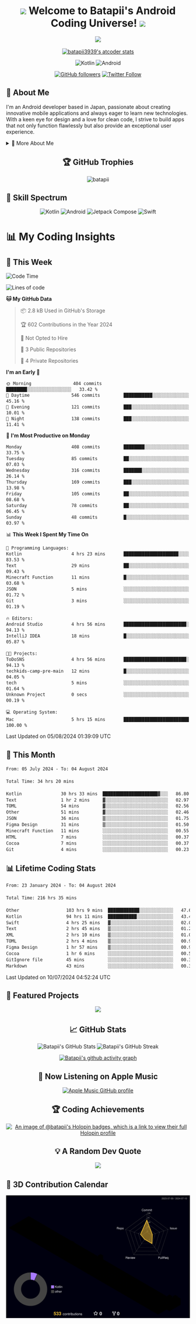 <h1 align="center">
  <img src="https://media.giphy.com/media/hvRJCLFzcasrR4ia7z/giphy.gif" width="28">
  Welcome to Batapii's Android Coding Universe!
  <img src="https://media.giphy.com/media/hvRJCLFzcasrR4ia7z/giphy.gif" width="28">
</h1>

<p align="center">
  <img src="https://readme-typing-svg.herokuapp.com/?lines=Android+Developer+in+Japan;Always%20learning%20new%20things&font=Fira%20Code&center=true&width=440&height=45&color=f75c7e&vCenter=true&size=22">
</p>

<div align="center">

[![batapii3939's atcoder stats](https://atcoder-readme-stats.vercel.app/stats/batapii3939?theme=dark&show_history=5&width=450)](https://github.com/iwbc-mzk/atcoder-readme-stats)

![Kotlin](https://img.shields.io/badge/Kotlin-★☆☆☆☆☆☆☆☆☆-brightgreen)
![Android](https://img.shields.io/badge/Android-★☆☆☆☆☆☆☆☆☆-brightgreen)

  
[![GitHub followers](https://img.shields.io/github/followers/batapii?style=social)](https://github.com/batapii)
[![Twitter Follow](https://img.shields.io/twitter/follow/batapii?style=social)](https://twitter.com/batapii3939)

</div>

## 🚀 About Me
I'm an Android developer based in Japan, passionate about creating innovative mobile applications and always eager to learn new technologies. With a keen eye for design and a love for clean code, I strive to build apps that not only function flawlessly but also provide an exceptional user experience.

<details>
<summary>🌟 More About Me</summary>

- 🔭 I'm currently working on revolutionizing mobile productivity apps
- 🌱 I'm currently learning Kotlin Multiplatform and Jetpack Compose
- 👯 I'm looking to collaborate on open-source Android projects
- 💬 Ask me about Android development, Kotlin, and mobile UX design
- ⚡ Fun fact: I can solve a Rubik's cube in under 2 minutes!

</details>

<h2 align="center">🏆 GitHub Trophies</h2>
<p align="center">
  <img src="https://github-profile-trophy.vercel.app/?username=batapii&theme=nord&column=7&no-frame=true&no-bg=true&rank=SECRET,SSS,SS,S,AAA,AA,A,B,C,?" alt="batapii" />
</p>

## 🌈 Skill Spectrum

<div align="center">

![Kotlin](https://img.shields.io/badge/Kotlin-0095D5?style=for-the-badge&logo=kotlin&logoColor=white)
![Android](https://img.shields.io/badge/Android-3DDC84?style=for-the-badge&logo=android&logoColor=white)
![Jetpack Compose](https://img.shields.io/badge/Jetpack%20Compose-4285F4?style=for-the-badge&logo=jetpackcompose&logoColor=white)
![Swift](https://img.shields.io/badge/Swift-FA7343?style=for-the-badge&logo=swift&logoColor=white)

</div>


# 📊 My Coding Insights

## 📅 This Week
<!--START_SECTION:waka-week-->
![Code Time](http://img.shields.io/badge/Code%20Time-216%20hrs%2035%20mins-blue)

![Lines of code](https://img.shields.io/badge/From%20Hello%20World%20I%27ve%20Written-82.2%20thousand%20lines%20of%20code-blue)

**🐱 My GitHub Data** 

> 📦 2.8 kB Used in GitHub's Storage 
 > 
> 🏆 602 Contributions in the Year 2024
 > 
> 🚫 Not Opted to Hire
 > 
> 📜 3 Public Repositories 
 > 
> 🔑 4 Private Repositories 
 > 
**I'm an Early 🐤** 

```text
🌞 Morning                404 commits         ████████░░░░░░░░░░░░░░░░░   33.42 % 
🌆 Daytime                546 commits         ███████████░░░░░░░░░░░░░░   45.16 % 
🌃 Evening                121 commits         ███░░░░░░░░░░░░░░░░░░░░░░   10.01 % 
🌙 Night                  138 commits         ███░░░░░░░░░░░░░░░░░░░░░░   11.41 % 
```
📅 **I'm Most Productive on Monday** 

```text
Monday                   408 commits         ████████░░░░░░░░░░░░░░░░░   33.75 % 
Tuesday                  85 commits          ██░░░░░░░░░░░░░░░░░░░░░░░   07.03 % 
Wednesday                316 commits         ███████░░░░░░░░░░░░░░░░░░   26.14 % 
Thursday                 169 commits         ███░░░░░░░░░░░░░░░░░░░░░░   13.98 % 
Friday                   105 commits         ██░░░░░░░░░░░░░░░░░░░░░░░   08.68 % 
Saturday                 78 commits          ██░░░░░░░░░░░░░░░░░░░░░░░   06.45 % 
Sunday                   48 commits          █░░░░░░░░░░░░░░░░░░░░░░░░   03.97 % 
```


📊 **This Week I Spent My Time On** 

```text
💬 Programming Languages: 
Kotlin                   4 hrs 23 mins       █████████████████████░░░░   83.53 % 
Text                     29 mins             ██░░░░░░░░░░░░░░░░░░░░░░░   09.43 % 
Minecraft Function       11 mins             █░░░░░░░░░░░░░░░░░░░░░░░░   03.68 % 
JSON                     5 mins              ░░░░░░░░░░░░░░░░░░░░░░░░░   01.72 % 
Git                      3 mins              ░░░░░░░░░░░░░░░░░░░░░░░░░   01.19 % 

🔥 Editors: 
Android Studio           4 hrs 56 mins       ████████████████████████░   94.13 % 
IntelliJ IDEA            18 mins             █░░░░░░░░░░░░░░░░░░░░░░░░   05.87 % 

🐱‍💻 Projects: 
ToDoSNS                  4 hrs 56 mins       ████████████████████████░   94.13 % 
techkids-camp-pre-main   12 mins             █░░░░░░░░░░░░░░░░░░░░░░░░   04.05 % 
tech                     5 mins              ░░░░░░░░░░░░░░░░░░░░░░░░░   01.64 % 
Unknown Project          0 secs              ░░░░░░░░░░░░░░░░░░░░░░░░░   00.19 % 

💻 Operating System: 
Mac                      5 hrs 15 mins       █████████████████████████   100.00 % 
```


 Last Updated on 05/08/2024 01:39:09 UTC
<!--END_SECTION:waka-week-->

## 📅 This Month
<!--START_SECTION:wakamonth-->

```txt
From: 05 July 2024 - To: 04 August 2024

Total Time: 34 hrs 20 mins

Kotlin               30 hrs 33 mins  █████████████████████▓░░░   86.80 %
Text                 1 hr 2 mins     ▓░░░░░░░░░░░░░░░░░░░░░░░░   02.97 %
TOML                 54 mins         ▓░░░░░░░░░░░░░░░░░░░░░░░░   02.56 %
Other                51 mins         ▓░░░░░░░░░░░░░░░░░░░░░░░░   02.46 %
JSON                 36 mins         ▒░░░░░░░░░░░░░░░░░░░░░░░░   01.75 %
Figma Design         31 mins         ▒░░░░░░░░░░░░░░░░░░░░░░░░   01.50 %
Minecraft Function   11 mins         ░░░░░░░░░░░░░░░░░░░░░░░░░   00.55 %
HTML                 7 mins          ░░░░░░░░░░░░░░░░░░░░░░░░░   00.37 %
Cocoa                7 mins          ░░░░░░░░░░░░░░░░░░░░░░░░░   00.37 %
Git                  4 mins          ░░░░░░░░░░░░░░░░░░░░░░░░░   00.23 %
```

<!--END_SECTION:wakamonth-->

## 📊 Lifetime Coding Stats

<!--START_SECTION:wakaalltime-->

```txt
From: 23 January 2024 - To: 04 August 2024

Total Time: 216 hrs 35 mins

Other                  103 hrs 9 mins  ████████████░░░░░░░░░░░░░   47.63 %
Kotlin                 94 hrs 11 mins  ███████████░░░░░░░░░░░░░░   43.49 %
Swift                  4 hrs 25 mins   ▓░░░░░░░░░░░░░░░░░░░░░░░░   02.04 %
Text                   2 hrs 45 mins   ▒░░░░░░░░░░░░░░░░░░░░░░░░   01.27 %
XML                    2 hrs 10 mins   ▒░░░░░░░░░░░░░░░░░░░░░░░░   01.01 %
TOML                   2 hrs 4 mins    ▒░░░░░░░░░░░░░░░░░░░░░░░░   00.96 %
Figma Design           1 hr 57 mins    ▒░░░░░░░░░░░░░░░░░░░░░░░░   00.90 %
Cocoa                  1 hr 6 mins     ░░░░░░░░░░░░░░░░░░░░░░░░░   00.51 %
GitIgnore file         45 mins         ░░░░░░░░░░░░░░░░░░░░░░░░░   00.35 %
Markdown               43 mins         ░░░░░░░░░░░░░░░░░░░░░░░░░   00.33 %
```

<!--END_SECTION:wakaalltime-->

Last Updated on 10/07/2024 04:52:24 UTC

## 🌟 Featured Projects

<div align="center">
  <a href="https://github.com/batapii/ToDoSNS">
    <img src="https://github-readme-stats.vercel.app/api/pin/?username=batapii&repo=ToDoSNS&theme=radical" />
  </a>

## 📈 GitHub Stats

<div align="center">
  <img src="https://github-readme-stats.vercel.app/api?username=batapii&show_icons=true&theme=radical" alt="Batapii's GitHub Stats" />
  <img src="https://github-readme-streak-stats.herokuapp.com/?user=batapii&theme=radical" alt="Batapii's GitHub Streak" />
  
[![Batapii's github activity graph](https://github-readme-activity-graph.vercel.app/graph?username=batapii&theme=react-dark)](https://github.com/ashutosh00710/github-readme-activity-graph)
</div>

## 🎵 Now Listening on Apple Music

<div align="center">
  
[![Apple Music GitHub profile](https://music-profile.rayriffy.com/theme/dark.svg?uid=001005.6598667d2ffd4a10a4f429edd0ba24c4.1156)](https://github.com/rayriffy/apple-music-github-profile)

</div>


## 🏆 Coding Achievements

<div align="center">

[![An image of @batapii's Holopin badges, which is a link to view their full Holopin profile](https://holopin.me/batapii)](https://holopin.io/@batapii)

</div>

## 💡 A Random Dev Quote

<div align="center">

![](https://quotes-github-readme.vercel.app/api?type=horizontal&theme=radical)

</div>

</div>

## 🚀 3D Contribution Calendar

<div align="center">
  
![](./profile-3d-contrib/profile-night-rainbow.svg)

</div>
